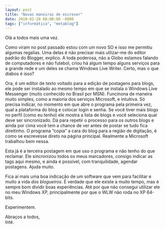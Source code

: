 ```yaml
---
layout: post
title: "Novas maneiras de escrever"
date: 2010-02-28 08:00:00 -0000
tags: ["informática", "metablog"]
---
```

Olá a todos mais uma vez.

Como viram no post passado estou com um novo SO e isso me permitiu algumas regalias. Uma delas é não precisar mais utlizar-me do editor padrão do Blogger, explico.
A toda poderosa, não a Globo estamos falando de computadores e não futebol, criou há algum tempo alguns serviços para a grande rede e um deles se chama Windows Live Writer. Certo, mas o que diabos é isso?

Ora, é um editor de texto voltado para a edição de postagens para blogs, ele pode ser instalado ao mesmo tempo em que se instala o Windows Live Messenger (muito conhecido no Brasil por MSN). Funcinona de maneira muito simples, como a maioria dos serviços Microsoft, e intuitiva. Só precisa indicar, no momento em que abre o programa pela primeira vez, qual a plataforma do blog e colocar login e senha. Se você tiver mais blogs no perfil (como eu tenho) ele mostra a lista de blogs e você seleciona qual deve ser sincronizado. Dá para repetir o processo para os outros blogs e ainda por cima você tem a chance de ver antes de postar se tudo fica direitinho. O programa “copia” a cara do blog para a região de digitação, é como se escrevesse direto na página principal. Realmente a Microsoft trabalhou bem nessa.

Esta já é a terceira postagem em que uso o programa e não tenho do que reclamar. Ele sincronizou todos os meus marcadores, consigo indicar as tags aqui mesmo, e ainda é possível, com tranquilidade, agendar postagens. Ajuda muito.

Fica aí mais uma boa indicação de um software que vem para facilitar e muito a vida *dos blogueiros*. É verdade que ele existe a muito tempo, mas é sempre bom dividir boas experiências. Até por que não consegui utilizar ele no meu Windows XP, principalmente por que o WLW não roda no XP 64-bits.

Experimentem.

Abraços a todos,  
Inté.
